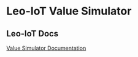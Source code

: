 # Leo-IoT Value Simulator

## Leo-IoT Docs
[Value Simulator Documentation](https://leo-iot.github.io/leo-iot-docs/value-simulator)
